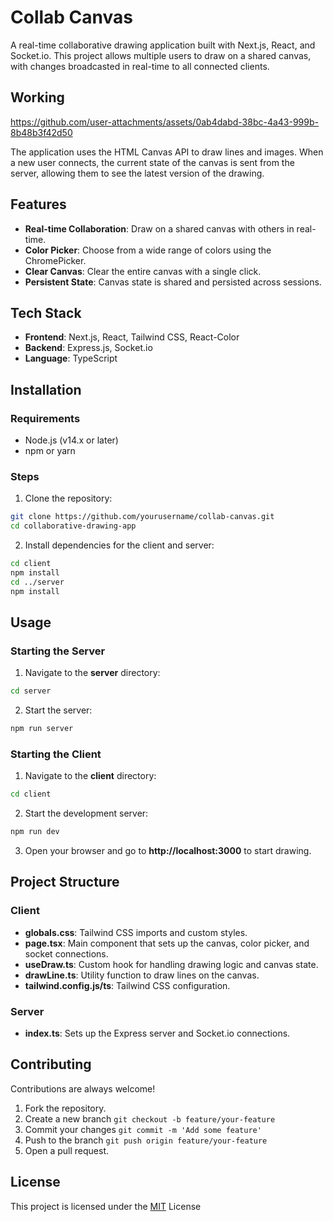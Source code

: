 
# Collab Canvas

A real-time collaborative drawing application built with Next.js, React, and Socket.io. This project allows multiple users to draw on a shared canvas, with changes broadcasted in real-time to all connected clients.

## Working


https://github.com/user-attachments/assets/0ab4dabd-38bc-4a43-999b-8b48b3f42d50


The application uses the HTML Canvas API to draw lines and images. When a new user connects, the current state of the canvas is sent from the server, allowing them to see the latest version of the drawing.

## Features

- **Real-time Collaboration**: Draw on a shared canvas with others in real-time.
- **Color Picker**: Choose from a wide range of colors using the ChromePicker.
- **Clear Canvas**: Clear the entire canvas with a single click.
- **Persistent State**: Canvas state is shared and persisted across sessions.


## Tech Stack

- **Frontend**: Next.js, React, Tailwind CSS, React-Color
- **Backend**: Express.js, Socket.io
- **Language**: TypeScript


## Installation

### Requirements

- Node.js (v14.x or later)
- npm or yarn

### Steps

1. Clone the repository:

```bash
git clone https://github.com/yourusername/collab-canvas.git
cd collaborative-drawing-app
```

2. Install dependencies for the client and server:

```bash
cd client
npm install
cd ../server
npm install

```
    
## Usage
### Starting the Server
1. Navigate to the **server** directory:

```bash
cd server
```
2. Start the server:

```bash
npm run server
```
### Starting the Client
1. Navigate to the **client** directory:
```bash
cd client
```
2. Start the development server:
```bash
npm run dev
```
3. Open your browser and go to **http://localhost:3000** to start drawing.
## Project Structure
### Client
- **globals.css**: Tailwind CSS imports and custom styles.
- **page.tsx**: Main component that sets up the canvas, color picker, and socket connections.
- **useDraw.ts**: Custom hook for handling drawing logic and canvas state.
- **drawLine.ts**: Utility function to draw lines on the canvas.
- **tailwind.config.js/ts**: Tailwind CSS configuration.
### Server
- **index.ts**: Sets up the Express server and Socket.io connections.

## Contributing

Contributions are always welcome!

1. Fork the repository.
2. Create a new branch ```git checkout -b feature/your-feature```
3. Commit your changes ```git commit -m 'Add some feature'```
4. Push to the branch ```git push origin feature/your-feature```
5. Open a pull request.


## License

This project is licensed under the [MIT](https://choosealicense.com/licenses/mit/) License

